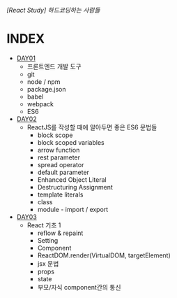 ###### [React Study] 하드코딩하는 사람들

# INDEX

- [DAY01](./DAY01/README.md)
	- 프론트엔드 개발 도구
	- git
	- node / npm
	- package.json
	- babel
	- webpack
	- ES6
- [DAY02](./DAY02/README.md)
	- ReactJS를 작성할 때에 알아두면 좋은 ES6 문법들<br>
		- block scope<br>
		- block scoped variables<br>
		- arrow function<br>
		- rest parameter<br>
		- spread operator<br>
		- default parameter<br>
		- Enhanced Object Literal <br>
		- Destructuring Assignment<br>
		- template literals<br>
		- class<br>
		- module - import / export<br>
- [DAY03](./DAY03/README.md)
	- React 기초 1<br>
		- reflow & repaint<br>
		- Setting<br>
		- Component<br>
		- ReactDOM.render(VirtualDOM, targetElement)<br>
		- jsx 문법<br>
		- props<br>
		- state<br>
		- 부모/자식 component간의 통신<br>
